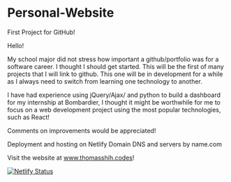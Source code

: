 # Personal-Website
First Project for GitHub! 

Hello! 

My school major did not stress how important a github/portfolio was for a software career. I thought I should get started. This will be the first of many projects that I will link to github. This one will be in development for a while as I always need to switch from learning one technology to another.

I have had experience using jQuery/Ajax/ and python to build a dashboard for my internship at Bombardier, I thought it might be worthwhile for me to focus on a web development project using the most popular technologies, such as React!

Comments on improvements would be appreciated!

Deployment and hosting on Netlify
Domain DNS and servers by name.com

Visit the website at <a href="www.thomasshih.codes">www.thomasshih.codes</a>!

[![Netlify Status](https://api.netlify.com/api/v1/badges/b2c03c12-3ce5-42cd-9dc1-d42928286d86/deploy-status)](https://app.netlify.com/sites/thomasshih/deploys)
